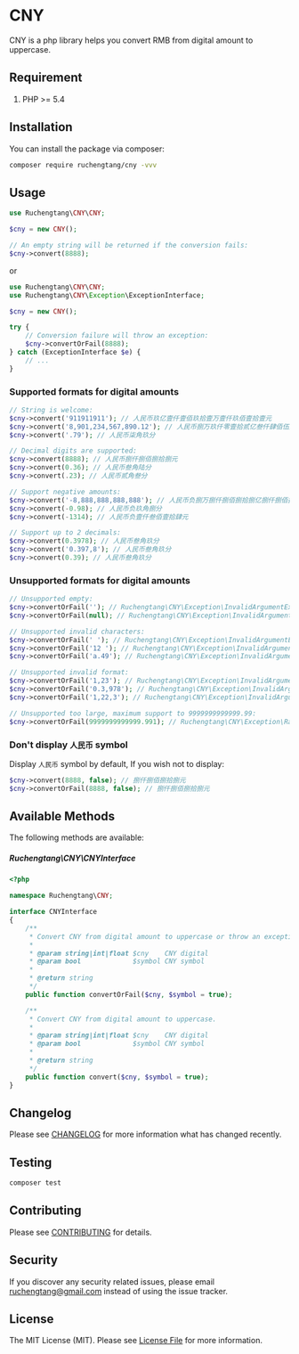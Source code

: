 # CNY

CNY is a php library helps you convert RMB from digital amount to uppercase. 


## Requirement

1. PHP >= 5.4


## Installation

You can install the package via composer:

```bash
composer require ruchengtang/cny -vvv
```


## Usage

```php
use Ruchengtang\CNY\CNY;

$cny = new CNY();

// An empty string will be returned if the conversion fails:
$cny->convert(8888);
```

or

```php
use Ruchengtang\CNY\CNY;
use Ruchengtang\CNY\Exception\ExceptionInterface;

$cny = new CNY();

try {
    // Conversion failure will throw an exception:
    $cny->convertOrFail(8888);
} catch (ExceptionInterface $e) {
    // ...
}
```


### Supported formats for digital amounts

```php
// String is welcome:
$cny->convert('911911911'); // 人民币玖亿壹仟壹佰玖拾壹万壹仟玖佰壹拾壹元
$cny->convert('8,901,234,567,890.12'); // 人民币捌万玖仟零壹拾贰亿叁仟肆佰伍拾陆万柒仟捌佰玖拾元壹角贰分
$cny->convert('.79'); // 人民币柒角玖分

// Decimal digits are supported:
$cny->convert(8888); // 人民币捌仟捌佰捌拾捌元
$cny->convert(0.36); // 人民币叁角陆分
$cny->convert(.23); // 人民币贰角叁分

// Support negative amounts:
$cny->convert('-8,888,888,888,888'); // 人民币负捌万捌仟捌佰捌拾捌亿捌仟捌佰捌拾捌万捌仟捌佰捌拾捌元
$cny->convert(-0.98); // 人民币负玖角捌分
$cny->convert(-1314); // 人民币负壹仟叁佰壹拾肆元

// Support up to 2 decimals:
$cny->convert(0.3978); // 人民币叁角玖分
$cny->convert('0.397,8'); // 人民币叁角玖分
$cny->convert(0.39); // 人民币叁角玖分
```


### Unsupported formats for digital amounts

```php
// Unsupported empty:
$cny->convertOrFail(''); // Ruchengtang\CNY\Exception\InvalidArgumentException: Cny must not be empty!
$cny->convertOrFail(null); // Ruchengtang\CNY\Exception\InvalidArgumentException: Cny must not be empty!

// Unsupported invalid characters:
$cny->convertOrFail(' '); // Ruchengtang\CNY\Exception\InvalidArgumentException: Cny contains invalid characters!
$cny->convertOrFail('12 '); // Ruchengtang\CNY\Exception\InvalidArgumentException: Cny 12 contains invalid characters!
$cny->convertOrFail('a.49'); // Ruchengtang\CNY\Exception\InvalidArgumentException: Cny a.49 contains invalid characters!

// Unsupported invalid format:
$cny->convertOrFail('1,23'); // Ruchengtang\CNY\Exception\InvalidArgumentException: Cny 1,23 invalid format!
$cny->convertOrFail('0.3,978'); // Ruchengtang\CNY\Exception\InvalidArgumentException: Cny 0.3,978 invalid format!
$cny->convertOrFail('1,22,3'); // Ruchengtang\CNY\Exception\InvalidArgumentException: Cny 1,22,3 invalid format!

// Unsupported too large, maximum support to 9999999999999.99:
$cny->convertOrFail(9999999999999.991); // Ruchengtang\CNY\Exception\RangeException: Cny 1.0E+13 contains invalid characters!
```

### Don't display `人民币` symbol

Display `人民币` symbol by default, If you wish not to display:

```php
$cny->convert(8888, false); // 捌仟捌佰捌拾捌元
$cny->convertOrFail(8888, false); // 捌仟捌佰捌拾捌元
```


## Available Methods

The following methods are available:


##### Ruchengtang\CNY\CNYInterface

```php
<?php

namespace Ruchengtang\CNY;

interface CNYInterface
{
    /**
     * Convert CNY from digital amount to uppercase or throw an exception.
     *
     * @param string|int|float $cny    CNY digital
     * @param bool             $symbol CNY symbol
     *
     * @return string
     */
    public function convertOrFail($cny, $symbol = true);

    /**
     * Convert CNY from digital amount to uppercase.
     *
     * @param string|int|float $cny    CNY digital
     * @param bool             $symbol CNY symbol
     *
     * @return string
     */
    public function convert($cny, $symbol = true);
}
```


## Changelog

Please see [CHANGELOG](CHANGELOG.md) for more information what has changed recently.


## Testing

```bash
composer test
```


## Contributing

Please see [CONTRIBUTING](CONTRIBUTING.md) for details.


## Security

If you discover any security related issues, please email ruchengtang@gmail.com instead of using the issue tracker.


## License

The MIT License (MIT). Please see [License File](LICENSE.md) for more information.


